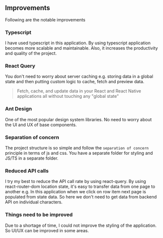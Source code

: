 ## Improvements

Following are the notable improvements

### Typescript

I have used typescript in this application. By using typescript application becomes more scalable and maintainable. Also, it increases the productivity and quality of the project.

### React Query

You don't need to worry about server caching e.g. storing data in a global state and then putting custom logic to cache, fetch and preview data.

> Fetch, cache, and update data in your React and React Native
> applications all without touching any "global state"

### Ant Design

One of the most popular design system libraries. No need to worry about the UI and UX of base components.

### Separation of concern

The project structure is so simple and follow the `separation of concern` principle in terms of js and css. You have a separate folder for styling and JS/TS in a separate folder.

### Reduced API calls

I try my best to reduce the API call rate by using react-query. By using react-router-dom location state, it's easy to transfer data from one page to another e.g. In this application when we click on row item next page is populated from state data. So here we don't need to get data from backend API on individual characters.

### Things need to be improved

Due to a shortage of time, I could not improve the styling of the application. So UI/UX can be improved in some areas.
